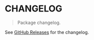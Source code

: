 # CHANGELOG

> Package changelog.

See [GitHub Releases](https://github.com/stdlib-js/constants-uint32/releases) for the changelog.